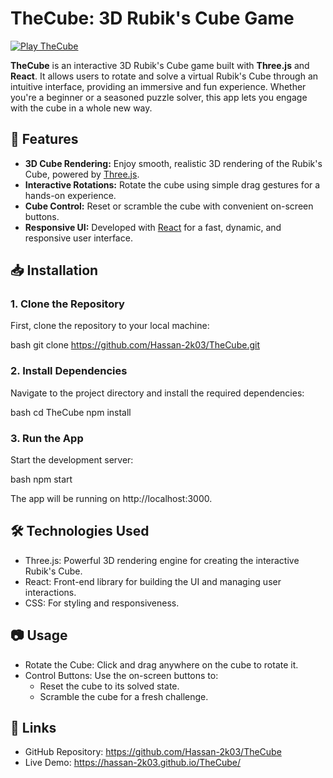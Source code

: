 # TheCube: 3D Rubik's Cube Game

[![Play TheCube](https://i.imgur.com/KPq5e6m.png)](https://hassan-2k03.github.io/TheCube/)

**TheCube** is an interactive 3D Rubik's Cube game built with **Three.js** and **React**. It allows users to rotate and solve a virtual Rubik's Cube through an intuitive interface, providing an immersive and fun experience. Whether you're a beginner or a seasoned puzzle solver, this app lets you engage with the cube in a whole new way.

## 🚀 Features

- **3D Cube Rendering:** Enjoy smooth, realistic 3D rendering of the Rubik's Cube, powered by [Three.js](https://threejs.org/).
- **Interactive Rotations:** Rotate the cube using simple drag gestures for a hands-on experience.
- **Cube Control:** Reset or scramble the cube with convenient on-screen buttons.
- **Responsive UI:** Developed with [React](https://reactjs.org/) for a fast, dynamic, and responsive user interface.

## 📥 Installation

### 1. Clone the Repository

First, clone the repository to your local machine:

bash git clone https://github.com/Hassan-2k03/TheCube.git


### 2. Install Dependencies
Navigate to the project directory and install the required dependencies:

bash cd TheCube npm install


### 3. Run the App
Start the development server:

bash npm start

The app will be running on http://localhost:3000.

## 🛠️ Technologies Used
- Three.js: Powerful 3D rendering engine for creating the interactive Rubik's Cube.
- React: Front-end library for building the UI and managing user interactions.
- CSS: For styling and responsiveness.

## 📷 Usage
- Rotate the Cube: Click and drag anywhere on the cube to rotate it.
- Control Buttons: Use the on-screen buttons to:
  - Reset the cube to its solved state.
  - Scramble the cube for a fresh challenge.

## 🔗 Links
- GitHub Repository: https://github.com/Hassan-2k03/TheCube
- Live Demo: https://hassan-2k03.github.io/TheCube/
